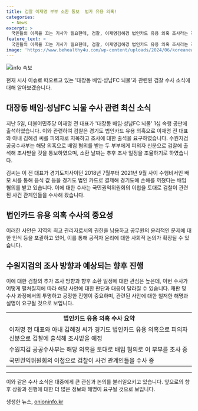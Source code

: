 ```yaml
---
title: 검찰 이재명 부부 소환 통보  법카 유용 의혹!
categories:
  - News
excerpt: >
  국민들의 이목을 끄는 기사가 필요한데, 검찰, 이재명김혜경 법인카드 유용 의혹 조사라는 제목으로 초점을 맞춰보는 건 어떨까요? 요약문에는 이재명 전 대표와 아내 김혜경 씨가 법인카드 유용 의혹으로 검찰에 출석해 조사를 받을 예정. 김씨는 이 전 대표가 수행비서를 통해 경기도 법인 카드로 결제해 경기도에 손해를 끼쳤다는 배임 혐의를 받고 있으며, 검찰은 사건 관계인들을 수사 중이라는 내용을 150자 이내로 작성해주세요.
feature_text: >
  국민들의 이목을 끄는 기사가 필요한데, 검찰, 이재명김혜경 법인카드 유용 의혹 조사라는 제목으로 초점을 맞춰보는 건 어떨까요? 요약문에는 이재명 전 대표와 아내 김혜경 씨가 법인카드 유용 의혹으로 검찰에 출석해 조사를 받을 예정. 김씨는 이 전 대표가 수행비서를 통해 경기도 법인 카드로 결제해 경기도에 손해를 끼쳤다는 배임 혐의를 받고 있으며, 검찰은 사건 관계인들을 수사 중이라는 내용을 150자 이내로 작성해주세요.
image: 'https://www.behealthy4u.com/wp-content/uploads/2024/06/koreanews.jpg'
---
```


<p><img src="https://www.behealthy4u.com/wp-content/uploads/2024/06/koreanews.jpg" alt="info 속보" /></p>

<p>현재 시사 이슈로 떠오르고 있는 '대장동 배임·성남FC 뇌물'과 관련된 검찰 수사 소식에 대해 알아보겠습니다.</p>

<h2 data-ke-size="size26">대장동 배임·성남FC 뇌물 수사 관련 최신 소식</h2>

<p data-ke-size="size16">지난 5일, 더불어민주당 이재명 전 대표가 '대장동 배임·성남FC 뇌물' 1심 속행 공판에 출석하였습니다. 이와 관련하여 검찰은 경기도 법인카드 유용 의혹으로 이재명 전 대표와 아내 김혜경 씨를 피의자로 지목하고 조사에 대한 출석을 요구하였습니다. 수원지검 공공수사부는 해당 의혹으로 배임 혐의를 받는 두 부부에게 피의자 신분으로 검찰에 출석해 조사받을 것을 통보하였으며, 소환 날짜는 추후 조사 일정을 조율하기로 하였습니다.</p>

<p data-ke-size="size16">김씨는 이 전 대표가 경기도지사이던 2018년 7월부터 2021년 9월 사이 수행비서인 배모 씨를 통해 음식 값 등을 경기도 법인 카드로 결제해 경기도에 손해를 끼쳤다는 배임 혐의를 받고 있습니다. 이에 대한 수사는 국민권익위원회의 이첩을 토대로 검찰이 관련된 사건 관계인들을 수사해 왔습니다.</p>

<h2 data-ke-size="size26">법인카드 유용 의혹 수사의 중요성</h2>

<p data-ke-size="size16">이러한 사안은 지역의 최고 관리자로서의 권한을 남용하고 공무원의 윤리적인 문제에 대한 인식 등을 포괄하고 있어, 이를 통해 공직자 윤리에 대한 사회적 논의가 확장될 수 있습니다.</p>

<h2 data-ke-size="size26">수원지검의 조사 방향과 예상되는 향후 진행</h2>

<p data-ke-size="size16">이에 대한 검찰의 추가 조사 방향과 향후 소환 일정에 대한 관심은 높은데, 이번 수사가 어떻게 펼쳐질지에 따라 해당 사안에 대한 판단과 대응이 달라질 수 있습니다. 재판 및 수사 과정에서의 투명하고 공정한 진행이 중요하며, 관련된 사안에 대한 철저한 해명과 설명이 요구될 것으로 보입니다.</p>

<table>
    <tr>
        <td style="text-align: center; height: 17px;"><b>법인카드 유용 의혹 수사 요약</b></td>
    </tr>
    <tr>
        <td style="text-align: left; height: 17px;">이재명 전 대표와 아내 김혜경 씨가 경기도 법인카드 유용 의혹으로 피의자 신분으로 검찰에 출석해 조사받을 예정</td>
    </tr>
    <tr>
        <td style="text-align: left; height: 17px;">수원지검 공공수사부는 해당 의혹을 토대로 배임 혐의로 이 부부를 조사 중</td>
    </tr>
    <tr>
        <td style="text-align: left; height: 17px;">국민권익위원회의 이첩으로 검찰이 사건 관계인들을 수사 중</td>
    </tr>
</table>

<hr>

<p>이와 같은 수사 소식은 대중에게 큰 관심과 논의를 불러일으키고 있습니다. 앞으로의 향후 상황과 진행에 대한 더 많은 정보와 해명이 요구될 것으로 보입니다.</p>
생생한 뉴스, <a href="https://onioninfo.kr" rel="dofollow">onioninfo.kr</a>


